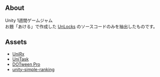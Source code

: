 ## About
Unity 1週間ゲームジャム  
お題「あける」で作成した [UnLocks](https://unityroom.com/games/unlocks)
 のソースコードのみを抽出したものです。

## Assets
- [UniRx](https://github.com/neuecc/UniRx)
- [UniTask](https://github.com/Cysharp/UniTask)
- [DOTween Pro](http://dotween.demigiant.com)
- [unity-simple-ranking](https://github.com/naichilab/unity-simple-ranking)